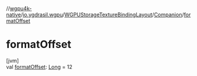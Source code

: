 //[wgpu4k-native](../../../../index.md)/[io.ygdrasil.wgpu](../../index.md)/[WGPUStorageTextureBindingLayout](../index.md)/[Companion](index.md)/[formatOffset](format-offset.md)

# formatOffset

[jvm]\
val [formatOffset](format-offset.md): [Long](https://kotlinlang.org/api/core/kotlin-stdlib/kotlin/-long/index.html) = 12